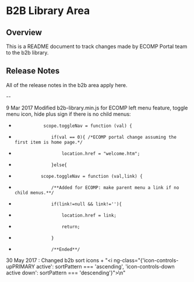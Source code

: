 # B2B Library Area

## Overview

This is a README document to track changes made by ECOMP Portal team to the b2b library.

## Release Notes

All of the release notes in the b2b area apply here.

--

9 Mar 2017
Modified b2b-library.min.js for ECOMP left menu feature, toggle menu icon, hide plus sign if there is no child menus:

-                scope.toggleNav = function (val) {
-                	if(val == 0){ /*ECOMP portal change assuming the first item is home page.*/
-                		location.href = "welcome.htm";
-                	}else{
+               scope.toggleNav = function (val,link) {
+               	/**Added for ECOMP: make parent menu a link if no child menus.**/
+               	if(link!=null && link!=''){
+               		location.href = link;
+               		return;
+               	}
+               	/**Ended**/

30 May 2017 : Changed b2b sort icons
+
"<i ng-class=\"{'icon-controls-upPRIMARY active': sortPattern === 'ascending', 'icon-controls-down active down': sortPattern === 'descending'}\"></i>\n"
